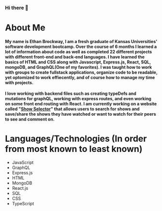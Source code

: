 ### Hi there 👋

# About Me

####  My name is Ethan Brockway, I am a fresh graduate of Kansas Universities' software development bootcamp. Over the course of 6 months I learned a lot of information about code as well as completed 22 different projects with different front-end and back-end languages. I have learned the basics of HTML and CSS along with Javascript, Express.js, React, SQL, mongoDB, and GraphQL(One of my favorites). I was taught how to work with groups to create fullstack applications, organize code to be readable, yet optomized to work effiecently, and of course how to manage my time with projects. 

####  I love working with backend files such as creating typeDefs and mutations for graphQL, working with express routes, and even working on some front end routing with React. I am currently working on a website called "[Show Selector](https://github.com/EthanBrockway/show-selector)" that allows users to search for shows and save/share the shows they have watched or want to watch for their peers to see and comment on. 

# Languages/Technologies (In order from most known to least known)

* JavaScript
* GraphQL
* Express.js
* HTML
* MongoDB
* React.js
* SQL
* CSS
* TypeScript

